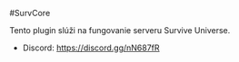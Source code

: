 #SurvCore

Tento plugin slúži na fungovanie serveru Survive Universe.
* Discord: https://discord.gg/nN687fR
